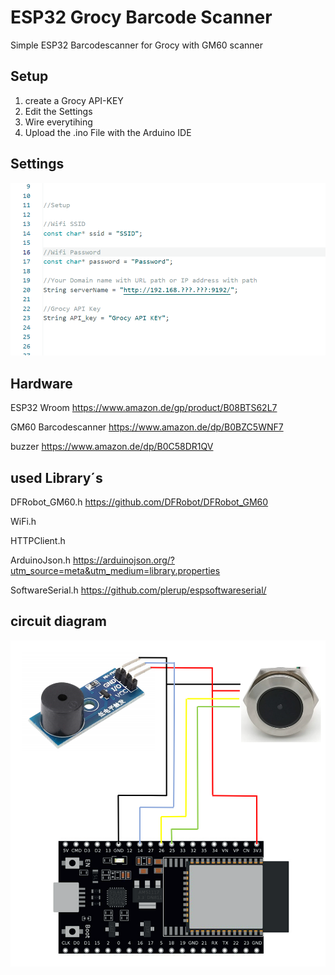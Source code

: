 # ESP32 Grocy Barcode Scanner
Simple ESP32 Barcodescanner for Grocy with GM60 scanner

## Setup
   1. create a Grocy API-KEY
   2. Edit the Settings
   3. Wire everytihing
   4. Upload the .ino File with the Arduino IDE

## Settings

![settings](settings.png)

## Hardware

ESP32 Wroom https://www.amazon.de/gp/product/B08BTS62L7

GM60 Barcodescanner https://www.amazon.de/dp/B0BZC5WNF7

buzzer https://www.amazon.de/dp/B0C58DR1QV


## used Library´s

DFRobot_GM60.h https://github.com/DFRobot/DFRobot_GM60

WiFi.h

HTTPClient.h

ArduinoJson.h https://arduinojson.org/?utm_source=meta&utm_medium=library.properties

SoftwareSerial.h https://github.com/plerup/espsoftwareserial/


## circuit diagram

![circuit diagram](circuit.png)
